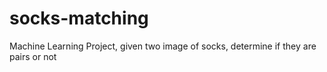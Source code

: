 # socks-matching
Machine Learning Project, given two image of socks, determine if they are pairs or not
